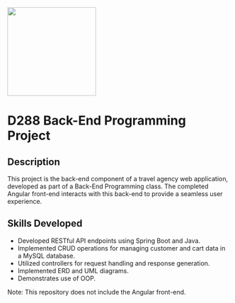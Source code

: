 <img src="https://github.com/adam-barta/D288-PA/assets/64394877/d6759abd-9a0c-423b-af64-769ba9dad2ec" width="200" />

# D288 Back-End Programming Project

## Description

This project is the back-end component of a travel agency web application, developed as part of a Back-End Programming class. The completed Angular front-end interacts with this back-end to provide a seamless user experience.

## Skills Developed
- Developed RESTful API endpoints using Spring Boot and Java.
- Implemented CRUD operations for managing customer and cart data in a MySQL database.
- Utilized controllers for request handling and response generation.
- Implemented ERD and UML diagrams.
- Demonstrates use of OOP.

Note: This repository does not include the Angular front-end.
